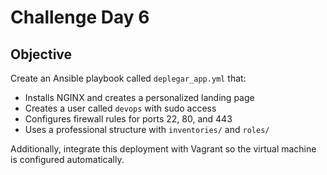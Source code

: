 # Challenge Day 6

## Objective
Create an Ansible playbook called `deplegar_app.yml` that:
- Installs NGINX and creates a personalized landing page
- Creates a user called `devops` with sudo access
- Configures firewall rules for ports 22, 80, and 443
- Uses a professional structure with `inventories/` and `roles/`

Additionally, integrate this deployment with Vagrant so the virtual machine is configured automatically.